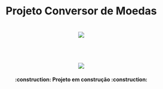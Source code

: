 <h1 align="center"> Projeto Conversor de Moedas </h1>

<h1 align="center"><img loading= "lazy" src= "https://github.com/user-attachments/assets/43245217-e979-41ff-8d32-1405efa29df9"/></h1>
</img>
<br></br>
<p align="center">
<img loading="lazy" src="http://img.shields.io/static/v1?label=STATUS&message=EM%20DESENVOLVIMENTO&color=GREEN&style=for-the-badge"/>
</p>
<h4 align="center"> 
    :construction:  Projeto em construção  :construction:</h4>

